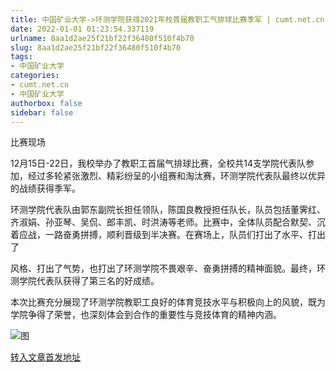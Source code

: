 ```yaml
---
title: 中国矿业大学->环测学院获得2021年校首届教职工气排球比赛季军 | cumt.net.cn
date: 2022-01-01 01:23:54.337119
urlname: 8aa1d2ae25f21bf22f36480f510f4b70
slug: 8aa1d2ae25f21bf22f36480f510f4b70
tags: 
- 中国矿业大学
categories:
- cumt.net.cn
- 中国矿业大学
authorbox: false
sidebar: false
---
```

比赛现场

12月15日-22日，我校举办了教职工首届气排球比赛，全校共14支学院代表队参加，经过多轮紧张激烈、精彩纷呈的小组赛和淘汰赛，环测学院代表队最终以优异的战绩获得季军。

环测学院代表队由郭东副院长担任领队，陈国良教授担任队长，队员包括董霁红、齐淑娟、孙亚琴、吴侃、郎丰凯、时洪涛等老师。比赛中，全体队员配合默契、沉着应战，一路奋勇拼搏，顺利晋级到半决赛。在赛场上，队员们打出了水平、打出了
<!--more-->
风格、打出了气势，也打出了环测学院不畏艰辛、奋勇拼搏的精神面貌。最终，环测学院代表队获得了第三名的好成绩。

本次比赛充分展现了环测学院教职工良好的体育竞技水平与积极向上的风貌，既为学院争得了荣誉，也深刻体会到合作的重要性与竞技体育的精神内涵。

![图](http://xwzx.cumt.edu.cn/_upload/article/images/4f/36/1c2312b34667b8e874475950950f/88a42c5e-7ddf-46e6-ad9c-294b08570a02.jpg)

[转入文章首发地址](http://xwzx.cumt.edu.cn/5f/f2/c523a614386/page.htm)